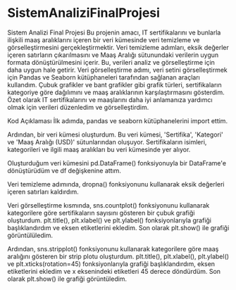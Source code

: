 # SistemAnaliziFinalProjesi
Sistem Analizi Final Projesi
Bu projenin amacı, IT sertifikalarını ve bunlarla ilişkili maaş aralıklarını içeren bir veri kümesinde veri 
temizleme ve görselleştirmesini gerçekleştirmektir. 
Veri temizleme adımları, eksik değerler içeren satırların çıkarılmasını ve Maaş Aralığı sütunundaki verilerin uygun formata dönüştürülmesini içerir.
Bu, verileri analiz ve görselleştirme için daha uygun hale getirir. 
Veri görselleştirme adımı, veri setini görselleştirmek için Pandas ve Seaborn kütüphaneleri tarafından sağlanan araçları kullandım.
Çubuk grafikler ve bant grafikler gibi grafik türleri, sertifikaların kategoriye göre dağılımını ve maaş aralıklarının karşılaştırmasını gösterdim.
Özet olarak IT sertifikalarını ve maaşlarını daha iyi anlamanıza yardımcı olmak için verileri düzenledim ve görselleştirdim.

Kod Açıklaması İlk adımda, pandas ve seaborn kütüphanelerini import ettim.

Ardından, bir veri kümesi oluşturdum. Bu veri kümesi, 'Sertifika', 'Kategori' ve 'Maaş Aralığı (USD)' sütunlarından oluşuyor.
Sertifikaların isimleri, kategorileri ve ilgili maaş aralıkları bu veri kümesinde yer alıyor.

Oluşturduğum veri kümesini pd.DataFrame() fonksiyonuyla bir DataFrame'e dönüştürüdüm ve df değişkenine attım.

Veri temizleme adımında, dropna() fonksiyonunu kullanarak eksik değerleri içeren satırları kaldırdım.

Veri görselleştirme kısmında, sns.countplot() fonksiyonunu kullanarak kategorilere göre sertifikaların sayısını gösteren bir çubuk grafiği oluşturdum.
plt.title(), plt.xlabel() ve plt.ylabel() fonksiyonlarıyla grafiği başlıklandırdım ve eksen etiketlerini ekledim. 
Son olarak plt.show() ile grafiği görüntülüledim.

Ardından, sns.stripplot() fonksiyonunu kullanarak kategorilere göre maaş aralığını gösteren bir strip plotu oluşturdum.
plt.title(), plt.xlabel(), plt.ylabel() ve plt.xticks(rotation=45) fonksiyonlarıyla grafiği başlıklandırdım,
eksen etiketlerini ekledim ve x eksenindeki etiketleri 45 derece döndürdüm. Son olarak plt.show() ile grafiği görüntüledim.
